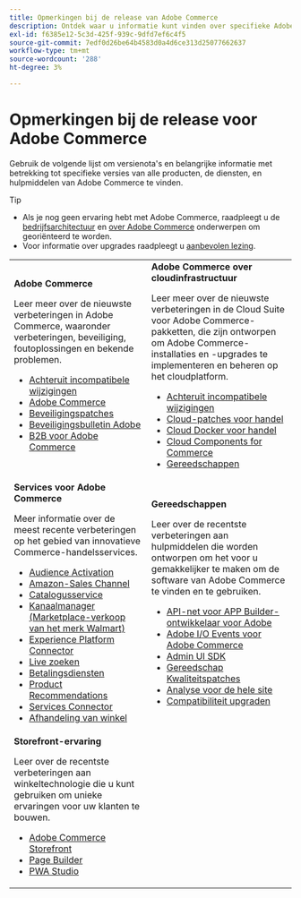 ```yaml
---
title: Opmerkingen bij de release van Adobe Commerce
description: Ontdek waar u informatie kunt vinden over specifieke Adobe Commerce-releases.
exl-id: f6385e12-5c3d-425f-939c-9dfd7ef6c4f5
source-git-commit: 7edf0d26be64b4583d0a4d6ce313d25077662637
workflow-type: tm+mt
source-wordcount: '288'
ht-degree: 3%

---
```



# Opmerkingen bij de release voor Adobe Commerce

Gebruik de volgende lijst om versienota&#39;s en belangrijke informatie met betrekking tot specifieke versies van alle producten, de diensten, en hulpmiddelen van Adobe Commerce te vinden.

>[!TIP]
>
>- Als je nog geen ervaring hebt met Adobe Commerce, raadpleegt u de [bedrijfsarchitectuur](../../implementation-playbook/architecture/enterprise-blueprint.md) en [over Adobe Commerce](https://experienceleague.adobe.com/en/docs/commerce-admin/start/about) onderwerpen om georiënteerd te worden.
>- Voor informatie over upgrades raadpleegt u [aanbevolen lezing](../../upgrade/resources/recommended-reading.md).

<table>
  <tbody>
    <tr>
      <td><strong>Adobe Commerce</strong>
        <p>Leer meer over de nieuwste verbeteringen in Adobe Commerce, waaronder verbeteringen, beveiliging, foutoplossingen en bekende problemen.</p>
          <ul>
            <li><a href="https://developer.adobe.com/commerce/php/development/backward-incompatible-changes/">Achteruit incompatibele wijzigingen</a></li>
            <li><a href="commerce/overview.md">Adobe Commerce</a></li>
            <li><a href="security/overview.md">Beveiligingspatches</a></li>
            <li><a href="https://helpx.adobe.com/security/products/magento.html">Beveiligingsbulletin Adobe</a></li>
            <li><a href="https://experienceleague.adobe.com/docs/commerce-admin/b2b/release-notes.html">B2B voor Adobe Commerce</a></li>
          </ul>
        </td>
      <td><strong>Adobe Commerce over cloudinfrastructuur</strong>
        <p>Leer meer over de nieuwste verbeteringen in de Cloud Suite voor Adobe Commerce-pakketten, die zijn ontworpen om Adobe Commerce-installaties en -upgrades te implementeren en beheren op het cloudplatform.</p>
          <ul>
            <li><a href="https://devdocs.magento.com/cloud/release-notes/backward-incompatible-changes.html">Achteruit incompatibele wijzigingen</a></li>
            <li><a href="https://devdocs.magento.com/cloud/release-notes/mcp-release-notes.html">Cloud-patches voor handel</a></li>
            <li><a href="https://devdocs.magento.com/cloud/release-notes/mcd-release-notes.html">Cloud Docker voor handel</a></li>
            <li><a href="https://devdocs.magento.com/cloud/release-notes/mcc-release-notes.html">Cloud Components for Commerce</a></li>
            <li><a href="https://devdocs.magento.com/cloud/release-notes/ece-release-notes.html">Gereedschappen</a></li>
          </ul>
      </td>
    </tr>
    <tr>
      <td><strong>Services voor Adobe Commerce</strong>
        <p>Meer informatie over de meest recente verbeteringen op het gebied van innovatieve Commerce-handelsservices.</p>
          <ul>
            <li><a href="https://experienceleague.adobe.com/docs/commerce-admin/customers/audience-activation.html">Audience Activation</a></li>
            <li><a href="https://experienceleague.adobe.com/docs/commerce-channels/amazon/release-notes.html">Amazon-Sales Channel</a></li>
            <li><a href="https://experienceleague.adobe.com/docs/commerce-merchant-services/catalog-service/release-notes.html">Catalogusservice</a></li>
            <li><a href="https://experienceleague.adobe.com/docs/commerce-channels/channel-manager/release-notes.html">Kanaalmanager (Marketplace-verkoop van het merk Walmart)</a></li>
            <li><a href="https://experienceleague.adobe.com/docs/commerce-merchant-services/experience-platform-connector/release-notes.html">Experience Platform Connector</a></li>
            <li><a href="https://experienceleague.adobe.com/docs/commerce-merchant-services/live-search/release-notes.html">Live zoeken</a></li>
            <li><a href="https://experienceleague.adobe.com/docs/commerce-merchant-services/payment-services/release-notes.html">Betalingsdiensten</a></li>
            <li><a href="https://experienceleague.adobe.com/docs/commerce-merchant-services/product-recommendations/release-notes.html">Product Recommendations</a></li>
            <li><a href="https://experienceleague.adobe.com/docs/commerce-merchant-services/user-guides/integration-services/saas.html">Services Connector</a></li>
            <li><a href="https://experienceleague.adobe.com/docs/commerce-merchant-services/store-fulfillment/release-notes.html?lang=en">Afhandeling van winkel</a></li>
          </ul>
        </td>
      <td><strong>Gereedschappen</strong>
        <p>Leer over de recentste verbeteringen aan hulpmiddelen die worden ontworpen om het voor u gemakkelijker te maken om de software van Adobe Commerce te vinden en te gebruiken.</p>
          <ul>
            <li><a href="https://developer.adobe.com/graphql-mesh-gateway/">API-net voor APP Builder-ontwikkelaar voor Adobe</a></li>
            <li><a href="https://developer.adobe.com/commerce/events/get-started/release-notes/">Adobe I/O Events voor Adobe Commerce</a></li>
            <li><a href="https://developer.adobe.com/commerce/extensibility/admin-ui-sdk/release-notes/">Admin UI SDK</a></li>
            <li><a href="../../tools/quality-patches-tool/release-notes.md">Gereedschap Kwaliteitspatches</a></li>
            <li><a href="../../tools/site-wide-analysis-tool/intro.md">Analyse voor de hele site</a></li>
            <li><a href="../../upgrade/upgrade-compatibility-tool/overview.md">Compatibiliteit upgraden</a></li>
          </ul>
      </td>
    </tr>
    <tr>
       <td><strong>Storefront-ervaring</strong>
        <p>Leer over de recentste verbeteringen aan winkeltechnologie die u kunt gebruiken om unieke ervaringen voor uw klanten te bouwen.</p>
          <ul>
            <li><a href="https://experienceleague.adobe.com/developer/commerce/storefront/">Adobe Commerce Storefront</a></li>
            <li><a href="https://experienceleague.adobe.com/docs/commerce-admin/page-builder/release-notes.html">Page Builder</a></li>
            <li><a href="https://github.com/magento/pwa-studio/releases/latest">PWA Studio</a></li>
          </ul>
      </td>
      <td></td>
    </tr>
  </tbody>
</table>
